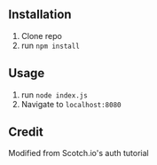 ## Installation

1. Clone repo
2. run `npm install`

## Usage

1. run `node index.js`
2. Navigate to `localhost:8080`

## Credit

Modified from Scotch.io's auth tutorial
